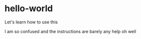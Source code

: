 # hello-world
Let's learn how to use this

I am so confused and the instructions are barely any help oh well
